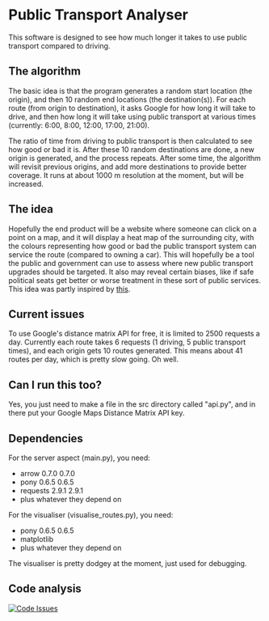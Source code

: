 Public Transport Analyser
=========================

This software is designed to see how much longer it takes to use public 
transport compared to driving.

The algorithm
-------------
The basic idea is that the program generates a random start location 
(the origin), and then 10 random end locations (the destination(s)). For
each route (from origin to destination), it asks Google for how long it
will take to drive, and then how long it will take using public 
transport at various times (currently: 6:00, 8:00, 12:00, 17:00, 21:00).

The ratio of time from driving to public transport is then calculated to
see how good or bad it is. After these 10 random destinations are done, 
a new origin is generated, and the process repeats. After some time, the
algorithm will revisit previous origins, and add more destinations to
provide better coverage. It runs at about 1000 m resolution at the 
moment, but will be increased.

The idea
--------
Hopefully the end product will be a website where someone can click on a
point on a map, and it will display a heat map of the surrounding city,
with the colours representing how good or bad the public transport 
system can service the route (compared to owning a car). This will 
hopefully be a tool the public and government can use to assess where 
new public transport upgrades should be targeted. It also may reveal 
certain biases, like if safe political seats get better or worse 
treatment in these sort of public services. This idea was partly 
inspired by [this](http://sydney.edu.au/news/84.html?newsstoryid=10504).

Current issues
--------------
To use Google's distance matrix API for free, it is limited to 2500 
requests a day. Currently each route takes 6 requests (1 driving, 5 
public transport times), and each origin gets 10 routes generated. This
means about 41 routes per day, which is pretty slow going. Oh well. 

Can I run this too?
-------------------
Yes, you just need to make a file in the src directory called "api.py",
and in there put your Google Maps Distance Matrix API key.


Dependencies
------------
For the server aspect (main.py), you need:

* arrow	0.7.0	0.7.0
* pony	0.6.5	0.6.5
* requests	2.9.1	2.9.1
* plus whatever they depend on
    
For the visualiser (visualise_routes.py), you need:

* pony	0.6.5	0.6.5
* matplotlib 
* plus whatever they depend on
    
The visualiser is pretty dodgey at the moment, just used for debugging.

Code analysis
-------------
[![Code Issues](https://www.quantifiedcode.com/api/v1/project/26af7dbad1ab4ded84a340bbfe8e1927/badge.svg)](https://www.quantifiedcode.com/app/project/26af7dbad1ab4ded84a340bbfe8e1927)


